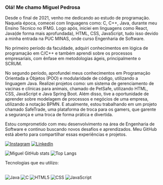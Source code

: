 ### Olá! Me chamo Miguel Pedrosa 

Desde o final de 2021, venho me dedicando ao estudo de programação. Naquela época, comecei com linguagens como: C, C++, Java, durante meu Ensino Técnico no IFMG. Logo após, iniciei em linguagens como React, Java(de forma mais aprofundada), HTML, CSS, JavaScript, tudo isso devido a minha entrada na PUC MINAS, onde curso Engenharia de Software.

No primeiro período da faculdade, adquiri conhecimentos em lógica de programação em C/C++ e também aprendi sobre os processos empresariais, com ênfase em metodologias ágeis, principalmente o SCRUM.

No segundo período, aprofundei meus conhecimentos em Programação Orientada a Objetos (POO) e modularidade de código, utilizando a linguagem Java. Realizei projetos como: um sistema de gerenciamento de vacinas e clínicas para animais, chamado de PetSafe, utilizando HTML, CSS, JavaScript e Java Spring Boot. Além disso, tive a oportunidade de aprender sobre modelagem de processos e negócios de uma empresa, utilizando a notação BPMN. E atualmente, estou trabalhando em um projeto chamado SafeTrade, uma plataforma de troca para os gamers, que garente a segurança e uma troca de forma prática e divertida. 

Estou comprometido com meu desenvolvimento na área de Engenharia de Software e continuo buscando novos desafios e aprendizados. Meu GitHub está aberto para compartilhar essas experiências e projetos.

[![Instagram](https://img.shields.io/badge/Instagram-E4405F?style=for-the-badge&logo=instagram&logoColor=white)](https://www.instagram.com/miguelpnonatoo/)
[![LinkedIn](https://img.shields.io/badge/LinkedIn-0077B5?style=for-the-badge&logo=linkedin&logoColor=white)](https://www.linkedin.com/in/miguel-nonato-3863a4266/)

![Miguel GitHub stats](https://github-readme-stats.vercel.app/api?username=miguelpnonato&show_icons=true&theme=highcontrast)
![Top Langs](https://github-readme-stats.vercel.app/api/top-langs/?username=miguelpnonato&layout=compact)

Tecnologias que eu utilizo:
<div style="display: inline_block"><br/>
    <img alt="Java" src="https://img.shields.io/badge/Java-ED8B00?style=for-the-badge&logo=openjdk&logoColor=white"/>
    <img alt="C" src="https://img.shields.io/badge/C-00599C?style=for-the-badge&logo=c&logoColor=white"/>
    <img alt="HTML5" src="https://img.shields.io/badge/HTML5-E34F26?style=for-the-badge&logo=html5&logoColor=white"/>
    <img alt="CSS" src="https://img.shields.io/badge/CSS3-1572B6?style=for-the-badge&logo=css3&logoColor=white"/>
    <img alt="JavaScript" src="https://img.shields.io/badge/JavaScript-323330?style=for-the-badge&logo=javascript&logoColor=F7DF1E"/>
</div><br/>
